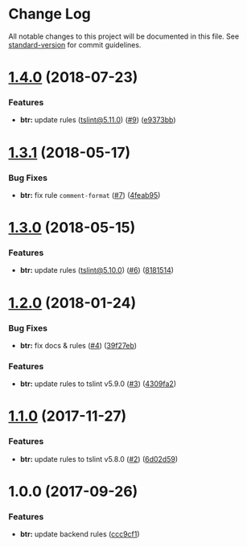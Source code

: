 # Change Log

All notable changes to this project will be documented in this file. See [standard-version](https://github.com/conventional-changelog/standard-version) for commit guidelines.

<a name="1.4.0"></a>
# [1.4.0](https://github.com/holidaylab/backend-tslint-rules/compare/v1.3.1...v1.4.0) (2018-07-23)


### Features

* **btr:** update rules (tslint@5.11.0) ([#9](https://github.com/holidaylab/backend-tslint-rules/issues/9)) ([e9373bb](https://github.com/holidaylab/backend-tslint-rules/commit/e9373bb))



<a name="1.3.1"></a>
# [1.3.1](https://github.com/holidaylab/backend-tslint-rules/compare/v1.3.0...v1.3.1) (2018-05-17)


### Bug Fixes

* **btr:** fix rule `comment-format` ([#7](https://github.com/holidaylab/backend-tslint-rules/issues/7)) ([4feab95](https://github.com/holidaylab/backend-tslint-rules/commit/4feab95))



<a name="1.3.0"></a>
# [1.3.0](https://github.com/holidaylab/backend-tslint-rules/compare/v1.2.0...v1.3.0) (2018-05-15)


### Features

* **btr:** update rules (tslint@5.10.0) ([#6](https://github.com/holidaylab/backend-tslint-rules/issues/6)) ([8181514](https://github.com/holidaylab/backend-tslint-rules/commit/8181514))



<a name="1.2.0"></a>
# [1.2.0](https://github.com/holidaylab/backend-tslint-rules/compare/v1.1.0...v1.2.0) (2018-01-24)


### Bug Fixes

* **btr:** fix docs & rules ([#4](https://github.com/holidaylab/backend-tslint-rules/issues/4)) ([39f27eb](https://github.com/holidaylab/backend-tslint-rules/commit/39f27eb))


### Features

* **btr:** update rules to tslint v5.9.0 ([#3](https://github.com/holidaylab/backend-tslint-rules/issues/3)) ([4309fa2](https://github.com/holidaylab/backend-tslint-rules/commit/4309fa2))



<a name="1.1.0"></a>
# [1.1.0](https://github.com/holidaylab/backend-tslint-rules/compare/v1.0.0...v1.1.0) (2017-11-27)
### Features
* **btr:** update rules to tslint v5.8.0 ([#2](https://github.com/holidaylab/backend-tslint-rules/issues/2)) ([6d02d59](https://github.com/holidaylab/backend-tslint-rules/commit/6d02d59))

<a name="1.0.0"></a>
# 1.0.0 (2017-09-26)
### Features
* **btr:** update backend rules ([ccc9cf1](https://github.com/holidaylab/backend-tslint-rules/commit/ccc9cf1))
